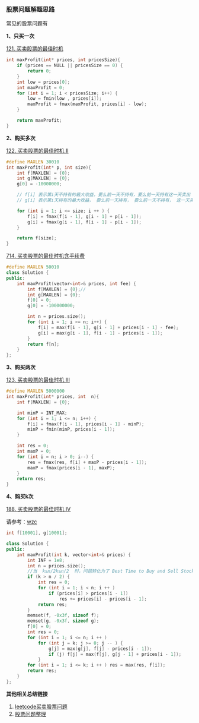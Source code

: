 ### 股票问题解题思路

常见的股票问题有

**1、只买一次**

[121. 买卖股票的最佳时机](https://leetcode-cn.com/problems/best-time-to-buy-and-sell-stock/)

~~~c
int maxProfit(int* prices, int pricesSize){
    if (prices == NULL || pricesSize == 0) {
        return 0;
    }
    int low = prices[0];
    int maxProfit = 0;
    for (int i = 1; i < pricesSize; i++) {
        low = fmin(low , prices[i]);
        maxProfit = fmax(maxProfit, prices[i] - low);
    }

    return maxProfit;
}
~~~

**2、购买多次**

[122. 买卖股票的最佳时机 II](https://leetcode-cn.com/problems/best-time-to-buy-and-sell-stock-ii/)

~~~cpp
#define MAXLEN 30010
int maxProfit(int* p, int size){
    int f[MAXLEN] = {0};
    int g[MAXLEN] = {0};
    g[0] = -10000000;

    // f[i] 表示第i天不持有的最大收益，要么前一天不持有，要么前一天持有这一天卖出
    // g[i] 表示第i天持有的最大收益， 要么前一天持有， 要么前一天不持有， 这一天买进

    for (int i = 1; i <= size; i ++ ) {
        f[i] = fmax(f[i - 1], g[i - 1] + p[i - 1]);
        g[i] = fmax(g[i - 1], f[i - 1] - p[i - 1]);
    }

    return f[size];
} 
~~~

[714. 买卖股票的最佳时机含手续费](https://leetcode-cn.com/problems/best-time-to-buy-and-sell-stock-with-transaction-fee/)

~~~cpp
#define MAXLEN 50010
class Solution {
public:
    int maxProfit(vector<int>& prices, int fee) {
        int f[MAXLEN] = {0};// 
        int g[MAXLEN] = {0};
        f[0] = 0;
        g[0] = -100000000;

        int n = prices.size();
        for (int i = 1; i <= n; i++) {
            f[i] = max(f[i - 1], g[i - 1] + prices[i - 1] - fee);
            g[i] = max(g[i - 1], f[i - 1] - prices[i - 1]);
        }
        return f[n];
    } 
};
~~~

**3、购买两次**

[123. 买卖股票的最佳时机 III](https://leetcode-cn.com/problems/best-time-to-buy-and-sell-stock-iii/)

~~~cpp
#define MAXLEN 5000000
int maxProfit(int* prices, int  n){
    int f[MAXLEN] = {0};

    int minP = INT_MAX;
    for (int i = 1; i <= n; i++) {
        f[i] = fmax(f[i - 1], prices[i - 1] - minP);
        minP = fmin(minP, prices[i - 1]);
    }

    int res = 0;
    int maxP = 0;
    for (int i = n; i > 0; i--) {
        res = fmax(res, f[i] + maxP - prices[i - 1]);
        maxP = fmax(prices[i - 1], maxP);
    }
    return res;
}
~~~

**4、购买k次**

[188. 买卖股票的最佳时机 IV](https://leetcode-cn.com/problems/best-time-to-buy-and-sell-stock-iv/)

请参考：[wzc](https://www.acwing.com/solution/content/262/)

~~~cpp
int f[10001], g[10001];

class Solution {
public:
    int maxProfit(int k, vector<int>& prices) {
        int INF = 1e8;
        int n = prices.size();
        //当  k≥n/2k≥n/2  时，问题转化为了 Best Time to Buy and Sell Stock II 问题
        if (k > n / 2) {
            int res = 0;
            for (int i = 1; i < n; i ++ )
                if (prices[i] > prices[i - 1])
                    res += prices[i] - prices[i - 1];
            return res;
        }
        memset(f, -0x3f, sizeof f);
        memset(g, -0x3f, sizeof g);
        f[0] = 0;
        int res = 0;
        for (int i = 1; i <= n; i ++ )
            for (int j = k; j >= 0; j -- ) {
                g[j] = max(g[j], f[j] - prices[i - 1]);
                if (j) f[j] = max(f[j], g[j - 1] + prices[i - 1]);
            }
        for (int i = 1; i <= k; i ++ ) res = max(res, f[i]);
        return res;
    }
};
~~~



**其他相关总结链接**

1. [leetcode买卖股票问题](https://www.acwing.com/blog/content/526/)
2. [股票问题整理](https://www.acwing.com/blog/content/43/)

